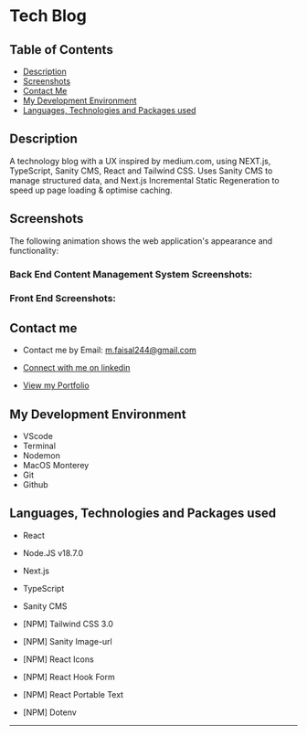 # Tech Blog

## Table of Contents

- [Description](#description)
- [Screenshots](#screenshots)
- [Contact Me](#contact-me)
- [My Development Environment](#my-development-environment)
- [Languages, Technologies and Packages used](#languages-technologies-and-packages-used)

## Description

A technology blog with a UX inspired by medium.com, using NEXT.js, TypeScript, Sanity CMS, React and Tailwind CSS. Uses Sanity CMS to manage structured data, and Next.js Incremental Static Regeneration to speed up page loading & optimise caching.

## Screenshots

The following animation shows the web application's appearance and functionality:

### Back End Content Management System Screenshots:

### Front End Screenshots:

## Contact me

- Contact me by Email: [m.faisal244@gmail.com](mailto:m.faisal244@gmail.com)

- [Connect with me on linkedin](https://www.linkedin.com/in/faisal244/)

- [View my Portfolio](https://faisal244.github.io/react-portfolio/)

## My Development Environment

- VScode
- Terminal
- Nodemon
- MacOS Monterey
- Git
- Github

## Languages, Technologies and Packages used

- React
- Node.JS v18.7.0
- Next.js
- TypeScript
- Sanity CMS

- [NPM] Tailwind CSS 3.0
- [NPM] Sanity Image-url
- [NPM] React Icons
- [NPM] React Hook Form
- [NPM] React Portable Text
- [NPM] Dotenv

---
